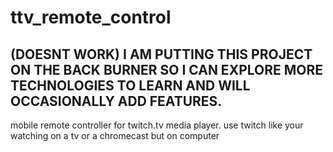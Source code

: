 # ttv_remote_control
## (DOESNT WORK) I AM PUTTING THIS PROJECT ON THE BACK BURNER SO I CAN EXPLORE MORE TECHNOLOGIES TO LEARN AND WILL OCCASIONALLY ADD FEATURES.
mobile remote controller for twitch.tv media player. use twitch like your watching on a tv or a chromecast but on computer
